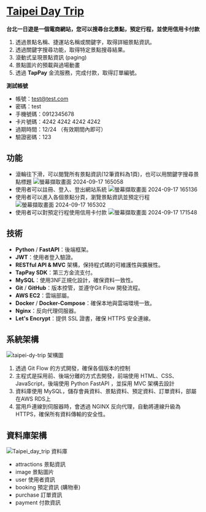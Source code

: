 # [Taipei Day Trip](https://taipei1daytrip.store/)

**台北一日遊是一個電商網站，您可以搜尋台北景點，預定行程，並使用信用卡付款**
1. 透過景點名稱、捷運站名稱或關鍵字，取得詳細景點資訊。
2. 透過關鍵字搜尋功能，取得特定景點搜尋結果。
3. 滾動式呈現景點資訊 (paging)
4. 景點圖片的預載與過場動畫
5. 透過 **TapPay** 金流服務，完成付款，取得訂單編號。

**測試帳號**

+ 帳號：test@test.com
+ 密碼：test
+ 手機號碼：0912345678
+ 卡片號碼：4242 4242 4242 4242
+ 過期時間：12/24 （有效期間內即可）
+ 驗證密碼：123

## 功能
+ 滾輪往下滑，可以閱覽所有景點資訊(12筆資料為1頁)，也可以用關鍵字搜尋景點標題
![螢幕擷取畫面 2024-09-17 165058](https://github.com/user-attachments/assets/c2172f18-8045-477e-bf6f-c627154bc35a)
+ 使用者可以註冊、登入、登出網站系統
![螢幕擷取畫面 2024-09-17 165136](https://github.com/user-attachments/assets/5416fd44-17fd-465a-a4d4-cd6e127eb71c)
+ 使用者可以進入各個景點分頁，瀏覽景點資訊並預定行程
![螢幕擷取畫面 2024-09-17 165302](https://github.com/user-attachments/assets/363d3f32-b8a4-4390-a91b-b1260217a39b)
+ 使用者可以對預定行程使用信用卡付款
![螢幕擷取畫面 2024-09-17 171548](https://github.com/user-attachments/assets/88999e2c-c073-46aa-aee3-98c455850079)



## 技術
- **Python** / **FastAPI**：後端框架。
- **JWT**：使用者登入驗證。
- **RESTful API & MVC** 架構，保持程式碼的可維護性與擴展性。
- **TapPay SDK**：第三方金流支付。
- **MySQL**：使用3NF正規化設計，確保資料一致性。
- **Git** / **GitHub**：版本控管，並遵守Git Flow 開發流程。
- **AWS EC2**：雲端部屬。
- **Docker** / **Docker-Compose**：確保本地與雲端環境一致。
- **Nginx**：反向代理伺服器。
- **Let's Encrypt**：提供 SSL 證書，確保 HTTPS 安全連線。


## 系統架構
![taipei-dy-trip 架構圖](https://github.com/user-attachments/assets/bc7ae3a1-08b5-4896-9958-d2342ab4053d)
1. 透過 Git Flow 的方式開發，確保各個版本的控制
2. 主程式是採用前、後端分離的方式去開發，前端使用 HTML、CSS、JavaScript，後端使用 Python FastAPI ，並採用 MVC 架構去設計
3. 資料庫使用 MySQL，儲存會員資料、景點資料、預定資料、訂單資料，部屬在AWS RDS上
4. 當用戶連線到伺服器時，會透過 NGINX 反向代理，自動將連線升級為 HTTPS，確保所有資料傳輸的安全性。

## 資料庫架構
![Taipei_day_trip 資料庫](https://github.com/user-attachments/assets/b686c733-8af7-4165-9781-42b7e8ddcf78)
+ attractions 景點資訊
+ image 景點圖片
+ user 使用者資訊
+ booking 預定資訊 (購物車)
+ purchase 訂單資訊 
+ payment 付款資訊

